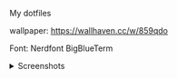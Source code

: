 My dotfiles

wallpaper: https://wallhaven.cc/w/859qdo

Font: Nerdfont BigBlueTerm

</details>
<details>
<summary>Screenshots</summary>
  
![nvchad](https://github.com/user-attachments/assets/c647db69-b89a-4ae1-bdd1-75082a4208ed)

![vim](https://github.com/user-attachments/assets/28cad712-e154-488e-a267-9b5b2206c652)

![doom](https://github.com/user-attachments/assets/9f4eff3b-918a-4367-aacf-8f141814e960)

![i3-pic](https://github.com/user-attachments/assets/37bef857-7664-4871-96a8-11c93a406c39)




</details>

